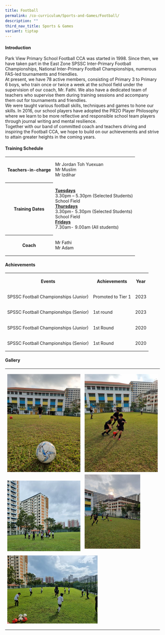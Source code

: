 ```yaml
---
title: Football
permalink: /co-curriculum/Sports-and-Games/Football/
description: ""
third_nav_title: Sports & Games
variant: tiptap
---
```

<h4>Introduction</h4>
<p>Park View Primary School Football CCA was started in 1998. Since then,
we have taken part in the East Zone SPSSC Inter-Primary Football Championships,
National Inter-Primary Football Championships, numerous FAS-led tournaments
and friendlies.
<br>At present, we have 78 active members, consisting of Primary 3 to Primary
6 boys, who train once or twice a week at the school field under the supervision
of our coach, Mr. Fathi. We also have a dedicated team of teachers who
supervise them during training sessions and accompany them out for tournaments
and friendlies.
<br>We were taught various football skills, techniques and games to hone our
skills. In 2016, our school players have adopted the PR2O Player Philosophy
where we learn to be more reflective and responsible school team players
through journal writing and mental resilience.
<br>Together with our band of committed coach and teachers driving and inspiring
the Football CCA, we hope to build on our achievements and strive to attain
greater heights in the coming years.</p>
<h4>Training Schedule</h4>
<table>
<tbody>
<tr>
<th rowspan="1" colspan="1">
<p>Teachers-in-charge</p>
</th>
<td rowspan="1" colspan="1">
<p>Mr Jordan Toh Yuexuan
<br>Mr Muslim
<br>Mr Izdihar</p>
</td>
</tr>
<tr>
<th rowspan="1" colspan="1">
<p>Training Dates</p>
</th>
<td rowspan="1" colspan="1">
<p><strong><u>Tuesdays</u></strong>
<br>3.30pm – 5.30pm (Selected Students)
<br>School Field
<br><strong><u>Thursdays</u></strong>
<br>3.30pm- 5.30pm (Selected Students)
<br>School Field
<br><strong><u>Fridays</u></strong>
<br>7.30am- 9.00am (All students)</p>
</td>
</tr>
<tr>
<th rowspan="1" colspan="1">
<p>Coach</p>
</th>
<td rowspan="1" colspan="1">
<p>Mr Fathi
<br>Mr Adam</p>
</td>
</tr>
</tbody>
</table>
<h4>Achievements</h4>
<table>
<tbody>
<tr>
<th rowspan="1" colspan="1">
<p>Events</p>
</th>
<th rowspan="1" colspan="1">
<p>Achievements</p>
</th>
<th rowspan="1" colspan="1">
<p>Year</p>
</th>
</tr>
<tr>
<td rowspan="1" colspan="1">
<p>SPSSC Football Championships (Junior)</p>
</td>
<td rowspan="1" colspan="1">
<p>Promoted to Tier 1</p>
</td>
<td rowspan="1" colspan="1">
<p>2023</p>
</td>
</tr>
<tr>
<td rowspan="1" colspan="1">
<p>SPSSC Football Championships (Senior)</p>
</td>
<td rowspan="1" colspan="1">
<p>1st round</p>
</td>
<td rowspan="1" colspan="1">
<p>2023</p>
</td>
</tr>
<tr>
<td rowspan="1" colspan="1">
<p>SPSSC Football Championships (Junior)</p>
</td>
<td rowspan="1" colspan="1">
<p>1st Round</p>
</td>
<td rowspan="1" colspan="1">
<p>2020</p>
</td>
</tr>
<tr>
<td rowspan="1" colspan="1">
<p>SPSSC Football Championships (Senior)</p>
</td>
<td rowspan="1" colspan="1">
<p>1st Round</p>
</td>
<td rowspan="1" colspan="1">
<p>2020</p>
</td>
</tr>
</tbody>
</table>
<h4>Gallery</h4>
<table>
<tbody>
<tr>
<th rowspan="1" colspan="1">
<p></p>
<div class="isomer-image-wrapper">
<img style="width: 100%" height="auto" width="100%" alt="" src="/images/CCA/Football/Picture13.jpg">
</div>
</th>
<th rowspan="1" colspan="1">
<p></p>
<div class="isomer-image-wrapper">
<img style="width: 100%" height="auto" width="100%" alt="" src="/images/CCA/Football/Picture12.jpg">
</div>
</th>
</tr>
<tr>
<td rowspan="1" colspan="1">
<p></p>
<div class="isomer-image-wrapper">
<img style="width: 100%" height="auto" width="100%" alt="" src="/images/CCA/Football/Picture11.jpg">
</div>
</td>
<td rowspan="1" colspan="1">
<div class="isomer-image-wrapper">
<img style="width: 76%;" height="auto" width="100%" alt="" src="/images/CCA/Football/Picture14.jpg">
</div>
<p></p>
</td>
</tr>
<tr>
<td rowspan="1" colspan="2">
<div class="isomer-image-wrapper">
<img style="width: 60%;" height="auto" width="100%" alt="" src="/images/CCA/Football/Picture10.jpg">
</div>
<p></p>
</td>
</tr>
</tbody>
</table>
<p></p>